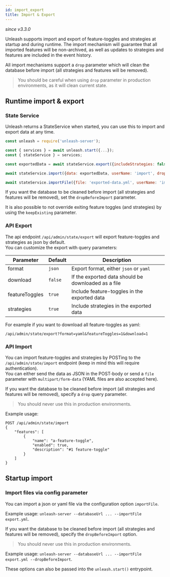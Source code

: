 ```yaml
---
id: import_export
title: Import & Export
---
```


_since v3.3.0_

Unleash supports import and export of feature-toggles and strategies at startup and during runtime. The import mechanism will guarantee that all imported features will be non-archived, as well as updates to strategies and features are included in the event history.

All import mechanisms support a `drop` parameter which will clean the database before import (all strategies and features will be removed).

> You should be careful when using `drop` parameter in production environments, as it will clean current state.

## Runtime import & export

### State Service

Unleash returns a StateService when started, you can use this to import and export data at any time.

```javascript
const unleash = require('unleash-server');

const { services } = await unleash.start({...});
const { stateService } = services;

const exportedData = await stateService.export({includeStrategies: false, includeFeatureToggles: true});

await stateService.import({data: exportedData, userName: 'import', dropBeforeImport: false});

await stateService.importFile({file: 'exported-data.yml', userName: 'import', dropBeforeImport: true})
```

If you want the database to be cleaned before import (all strategies and features will be removed), set the `dropBeforeImport` parameter.

It is also possible to not override exiting feature toggles (and strategies) by using the `keepExisting` parameter.

### API Export

The api endpoint `/api/admin/state/export` will export feature-toggles and strategies as json by default.\
You can customize the export with query parameters:

| Parameter | Default | Description |
| --- | --- | --- |
| format | `json` | Export format, either `json` or `yaml` |
| download | `false` | If the exported data should be downloaded as a file |
| featureToggles | `true` | Include feature-toggles in the exported data |
| strategies | `true` | Include strategies in the exported data |

For example if you want to download all feature-toggles as yaml:

```
/api/admin/state/export?format=yaml&featureToggles=1&download=1
```

### API Import

You can import feature-toggles and strategies by POSTing to the `/api/admin/state/import` endpoint (keep in mind this will require authentication).\
You can either send the data as JSON in the POST-body or send a `file` parameter with `multipart/form-data` (YAML files are also accepted here).

If you want the database to be cleaned before import (all strategies and features will be removed), specify a `drop` query parameter.

> You should never use this in production environments.

Example usage:

```
POST /api/admin/state/import
{
    "features": [
        {
            "name": "a-feature-toggle",
            "enabled": true,
            "description": "#1 feature-toggle"
        }
    ]
}
```

## Startup import

### Import files via config parameter

You can import a json or yaml file via the configuration option `importFile`.

Example usage: `unleash-server --databaseUrl ... --importFile export.yml`.

If you want the database to be cleaned before import (all strategies and features will be removed), specify the `dropBeforeImport` option.

> You should never use this in production environments.

Example usage: `unleash-server --databaseUrl ... --importFile export.yml --dropBeforeImport`.

These options can also be passed into the `unleash.start()` entrypoint.
